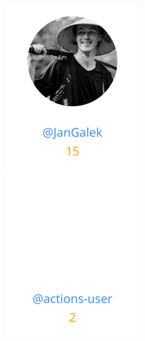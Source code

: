 
<div>
<span>
  <a href="https://github.com/JanGalek"><img src="https://raw.githubusercontent.com/gouef/html/refs/heads/contributors-svg/.github/contributors/JanGalek.svg" alt="JanGalek" /></a>
</span>
<span>
  <a href="https://github.com/actions-user"><img src="https://raw.githubusercontent.com/gouef/html/refs/heads/contributors-svg/.github/contributors/actions-user.svg" alt="actions-user" /></a>
</span>
</div>

